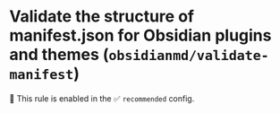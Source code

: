 # Validate the structure of manifest.json for Obsidian plugins and themes (`obsidianmd/validate-manifest`)

💼 This rule is enabled in the ✅ `recommended` config.

<!-- end auto-generated rule header -->
